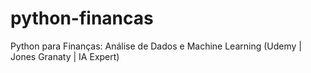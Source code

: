 # python-financas
Python para Finanças: Análise de Dados e Machine Learning (Udemy | Jones Granaty | IA Expert)
